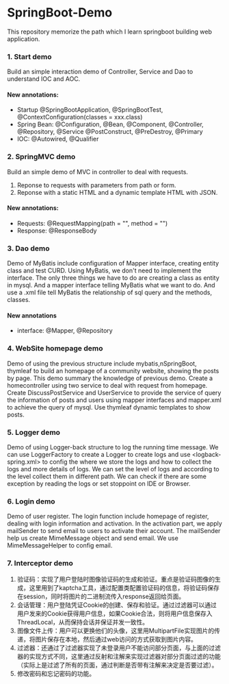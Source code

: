 # SpringBoot-Demo
This repository memorize the path which I learn springboot building web application. 

### 1. Start demo
Build an simple interaction demo of Controller, Service and Dao to understand IOC and AOC.
#### New annotations:
- Startup
@SpringBootApplication, @SpringBootTest, @ContextConfiguration(classes = xxx.class)
- Spring Bean: @Configuration, @Bean, 
@Component, @Controller, @Repository, @Service
@PostConstruct, @PreDestroy, @Primary
- IOC: @Autowired, @Qualifier

### 2. SpringMVC demo
Build an simple demo of MVC in controller to deal with requests.
1. Reponse to requests with parameters from path or form. 
2. Reponse with a static HTML and a dynamic template HTML with JSON.
#### New annotations:
- Requests: 
@RequestMapping(path = "", method = "")
- Response:
@ResponseBody

### 3. Dao demo
Demo of MyBatis include configuration of Mapper interface, creating entity class and test CURD.
Using MyBatis, we don't need to implement the interface. The only three things we have to do are creating a class as entity in mysql. And a mapper interface telling MyBatis what we want to do. And use a .xml file tell MyBatis the relationship of sql query and the methods, classes.
#### New annotations
- interface: @Mapper, @Repository

### 4. WebSite homepage demo
Demo of using the previous structure include mybatis,nSpringBoot, thymleaf to build an homepage of a community website, showing the posts by page. This demo summary the knowledge of previous demo.
Create a homecontroller using two service to deal with request from homepage. Create DiscussPostService and UserService to provide the service of query the information of posts and users using mapper interfaces and mapper.xml to achieve the query of mysql. Use thymleaf dynamic templates to show posts.

### 5. Logger demo
Demo of using Logger-back structure to log the running time message. We can use LoggerFactory to create a Logger to create logs and use <logback-spring.xml> to config the where we store the logs and how to collect the logs and more details of logs. We can set the level of logs and according to the level collect them in different path. We can check if there are some exception by reading the logs or set stoppoint on IDE or Browser.

### 6. Login demo
Demo of user register. The login function include homepage of register, dealing with login information and activation. In the activation part, we apply mailSender to send email to users to activate their account. The mailSender help us create MimeMessage object and send email. We use MimeMessageHelper to config email.

### 7. Interceptor demo
1. 验证码：实现了用户登陆时图像验证码的生成和验证。重点是验证码图像的生成，这里用到了kaptcha工具，通过配置类配置验证码的信息，将验证码保存在session，同时将图片的二进制流传入response返回给页面。
2. 会话管理：用户登陆凭证Cookie的创建、保存和验证。通过过滤器可以通过用户发来的Cookie获得用户信息，如果Cookie合法，则将用户信息保存入ThreadLocal，从而保持会话并保证并发一致性。
3. 图像文件上传：用户可以更换他们的头像，这里用MultipartFile实现图片的传递，将图片保存在本地，然后通过web访问的方式获取到图片内容。
4. 过滤器：还通过了过滤器实现了未登录用户不能访问部分页面，与上面的过滤器的实现方式不同，这里通过反射和注解来实现过滤器对部分页面过滤的功能（实际上是过滤了所有的页面，通过判断是否带有注解来决定是否要过滤）。
5. 修改密码和忘记密码的功能。
